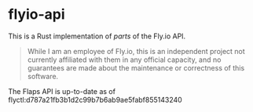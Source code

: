 # flyio-api

This is a Rust implementation of *parts* of the Fly.io API.

> While I am an employee of Fly.io, this is an independent project not currently affiliated with them in any official capacity,
> and no guarantees are made about the maintenance or correctness of this software.


The Flaps API is up-to-date as of flyctl:d787a21fb3b1d2c99b7b6ab9ae5fabf855143240
